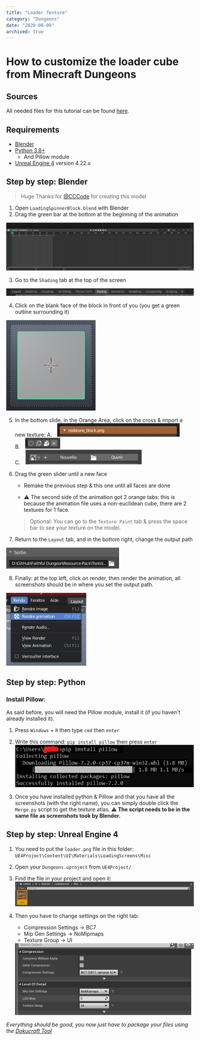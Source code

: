 ```yaml
---
title: "Loader Texture"
category: "Dungeons"
date: "2020-08-09"
archived: true
---
```


<h1> How to customize the loader cube from Minecraft Dungeons</h1>

## Sources
All needed files for this tutorial can be found [here](https://github.com/Faithful-Resource-Pack/Faithful-Dungeons-32x/tree/dungeons-latest/Tools/loader).

## Requirements
- [Blender](https://www.blender.org/)
- [Python 3.8+](https://www.python.org/)
    - And Pillow module
- [Unreal Engine 4](https://www.unrealengine.com/) version 4.22.x

## Step by step: Blender
> Huge Thanks for [@CCCode](https://github.com/EvenTorset) for creating this model

1. Open `LoadingSpinnerBlock.blend` with Blender
2. Drag the green bar at the bottom at the beginning of the animation
<img class="center" src="/images/dungeons/loader-texture/1.png" alt="green bar" loading="lazy">

3. Go to the `Shading` tab at the top of the screen
<img class="center" src="/images/dungeons/loader-texture/2.png" alt="shading tab" loading="lazy">

4. Click on the blank face of the block in front of you (you get a green outline surrounding it)
<img class="center" src="/images/dungeons/loader-texture/3.png" alt="block green outline" loading="lazy">

5. In the bottom slide, in the Orange Area, click on the cross & import a new texture:
    A. <img style="padding-left: 10px;" src="/images/dungeons/loader-texture/4.png" alt="import texture 1" loading="lazy"><br>
    B. <img style="padding-left: 10px;" src="/images/dungeons/loader-texture/5.png" alt="import texture 2" loading="lazy"><br>
    C. <img style="padding-left: 10px;" src="/images/dungeons/loader-texture/6.png" alt="import texture 3" loading="lazy"><br>

6. Drag the green slider until a new face
    - Remake the previous step & this one until all faces are done
    - <p class="red-text">⚠️ The second side of the animation got 2 orange tabs: this is because the animation file uses a non-euclidean cube, there are 2 textures for 1 face.</p>
    > Optional: You can go to the `Texture Paint` tab & press the space bar to see your texture on the model.

7. Return to the `Layout` tab, and in the bottom right, change the output path
  <img class="center" src="/images/dungeons/loader-texture/7.png" alt="output path" loading="lazy">

8. Finally: at the top left, click on render, then render the animation, all screenshots should be in where you set the output path.
  <img class="center" src="/images/dungeons/loader-texture/8.png" alt="render animation" loading="lazy">

## Step by step: Python
### Install Pillow:
As said before, you will need the Pillow module, install it (if you haven't already installed it).
1. Press `Windows` + `R` then type `cmd` then `enter`
2. Write this command: `pip install pillow` then press `enter`
    <img class="center" src="/images/dungeons/loader-texture/9.png" alt="pip install command" loading="lazy">

3. Once you have installed python & Pillow and that you have all the screenshots (with the right name), you can simply double click the `Merge.py` script to get the texture atlas.
    <strong class="red-text">⚠️ The script needs to be in the same file as screenshots took by Blender.</strong>

## Step by step: Unreal Engine 4

1. You need to put the `loader.png` file in this folder: `UE4Project\Content\UI\Materials\LoadingScreens\Misc`
2. Open your `Dungeons.uproject` from `UE4Project/`
3. Find the file in your project and open it:
    <img class="center" src="/images/dungeons/loader-texture/10.png" alt="open file" loading="lazy">

4. Then you have to change settings on the right tab:
    - Compression Settings → BC7
    - Mip Gen Settings → NoMipmaps
    - Texture Group → UI
    <img class="center" src="/images/dungeons/loader-texture/11.png" alt="settings" loading="lazy">

<p class="center"><em>Everything should be good, you now just have to package your files using the <a href="https://github.com/Dokucraft/Dungeons-Mod-Kit">Dokucraft Tool</a></em></p>
